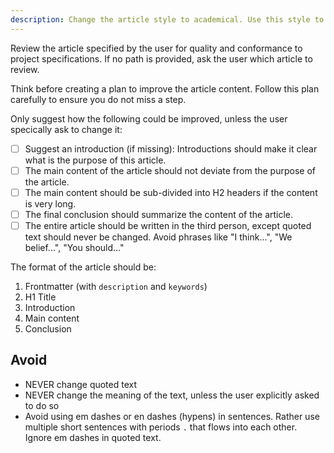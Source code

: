 ```yaml
---
description: Change the article style to academical. Use this style to objectively discuss or explain a topic. Useful to present facts to the reader.
---
```


Review the article specified by the user for quality and conformance to project specifications. If no path is provided, ask the user which article to review.

Think before creating a plan to improve the article content. Follow this plan carefully to ensure you do not miss a step.

Only suggest how the following could be improved, unless the user specically ask to change it:

- [ ] Suggest an introduction (if missing): Introductions should make it clear what is the purpose of this article.
- [ ] The main content of the article should not deviate from the purpose of the article.
- [ ] The main content should be sub-divided into H2 headers if the content is very long.
- [ ] The final conclusion should summarize the content of the article.
- [ ] The entire article should be written in the third person, except quoted text should never be changed. Avoid phrases like "I think...", "We belief...", "You should..."

The format of the article should be:

1. Frontmatter (with `description` and `keywords`)
2. H1 Title
3. Introduction
4. Main content
5. Conclusion

## Avoid

- NEVER change quoted text
- NEVER change the meaning of the text, unless the user explicitly asked to do so
- Avoid using em dashes or en dashes (hypens) in sentences. Rather use multiple short sentences with periods `.` that flows into each other. Ignore em dashes in quoted text.
